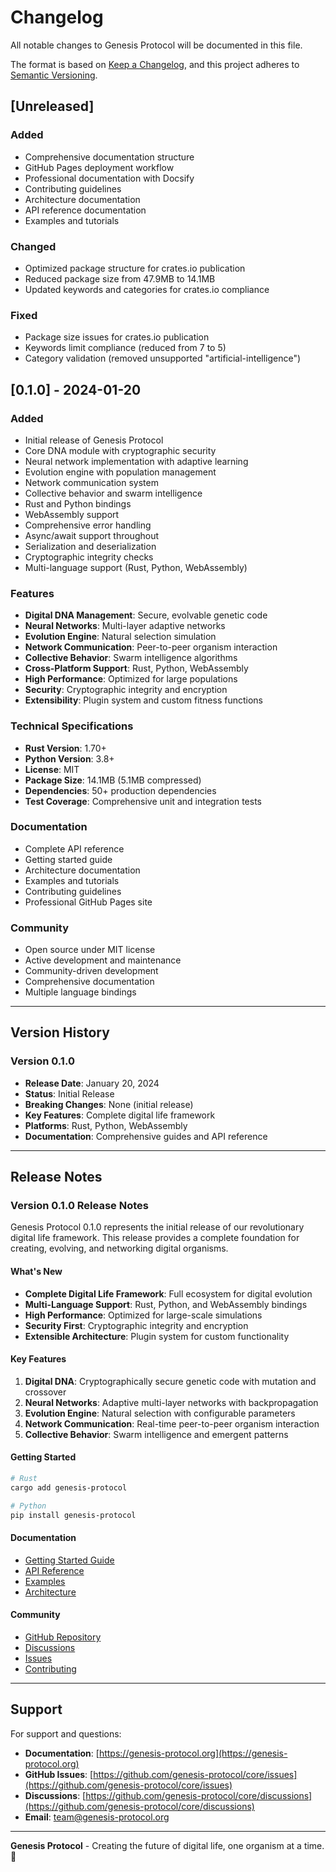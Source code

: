 # Changelog

All notable changes to Genesis Protocol will be documented in this file.

The format is based on [Keep a Changelog](https://keepachangelog.com/en/1.0.0/),
and this project adheres to [Semantic Versioning](https://semver.org/spec/v2.0.0.html).

## [Unreleased]

### Added
- Comprehensive documentation structure
- GitHub Pages deployment workflow
- Professional documentation with Docsify
- Contributing guidelines
- Architecture documentation
- API reference documentation
- Examples and tutorials

### Changed
- Optimized package structure for crates.io publication
- Reduced package size from 47.9MB to 14.1MB
- Updated keywords and categories for crates.io compliance

### Fixed
- Package size issues for crates.io publication
- Keywords limit compliance (reduced from 7 to 5)
- Category validation (removed unsupported "artificial-intelligence")

## [0.1.0] - 2024-01-20

### Added
- Initial release of Genesis Protocol
- Core DNA module with cryptographic security
- Neural network implementation with adaptive learning
- Evolution engine with population management
- Network communication system
- Collective behavior and swarm intelligence
- Rust and Python bindings
- WebAssembly support
- Comprehensive error handling
- Async/await support throughout
- Serialization and deserialization
- Cryptographic integrity checks
- Multi-language support (Rust, Python, WebAssembly)

### Features
- **Digital DNA Management**: Secure, evolvable genetic code
- **Neural Networks**: Multi-layer adaptive networks
- **Evolution Engine**: Natural selection simulation
- **Network Communication**: Peer-to-peer organism interaction
- **Collective Behavior**: Swarm intelligence algorithms
- **Cross-Platform Support**: Rust, Python, WebAssembly
- **High Performance**: Optimized for large populations
- **Security**: Cryptographic integrity and encryption
- **Extensibility**: Plugin system and custom fitness functions

### Technical Specifications
- **Rust Version**: 1.70+
- **Python Version**: 3.8+
- **License**: MIT
- **Package Size**: 14.1MB (5.1MB compressed)
- **Dependencies**: 50+ production dependencies
- **Test Coverage**: Comprehensive unit and integration tests

### Documentation
- Complete API reference
- Getting started guide
- Architecture documentation
- Examples and tutorials
- Contributing guidelines
- Professional GitHub Pages site

### Community
- Open source under MIT license
- Active development and maintenance
- Community-driven development
- Comprehensive documentation
- Multiple language bindings

---

## Version History

### Version 0.1.0
- **Release Date**: January 20, 2024
- **Status**: Initial Release
- **Breaking Changes**: None (initial release)
- **Key Features**: Complete digital life framework
- **Platforms**: Rust, Python, WebAssembly
- **Documentation**: Comprehensive guides and API reference

---

## Release Notes

### Version 0.1.0 Release Notes

Genesis Protocol 0.1.0 represents the initial release of our revolutionary digital life framework. This release provides a complete foundation for creating, evolving, and networking digital organisms.

#### What's New
- **Complete Digital Life Framework**: Full ecosystem for digital evolution
- **Multi-Language Support**: Rust, Python, and WebAssembly bindings
- **High Performance**: Optimized for large-scale simulations
- **Security First**: Cryptographic integrity and encryption
- **Extensible Architecture**: Plugin system for custom functionality

#### Key Features
1. **Digital DNA**: Cryptographically secure genetic code with mutation and crossover
2. **Neural Networks**: Adaptive multi-layer networks with backpropagation
3. **Evolution Engine**: Natural selection with configurable parameters
4. **Network Communication**: Real-time peer-to-peer organism interaction
5. **Collective Behavior**: Swarm intelligence and emergent patterns

#### Getting Started
```bash
# Rust
cargo add genesis-protocol

# Python
pip install genesis-protocol
```

#### Documentation
- [Getting Started Guide](https://genesis-protocol.org/getting-started)
- [API Reference](https://genesis-protocol.org/api-reference)
- [Examples](https://genesis-protocol.org/examples)
- [Architecture](https://genesis-protocol.org/architecture)

#### Community
- [GitHub Repository](https://github.com/genesis-protocol/core)
- [Discussions](https://github.com/genesis-protocol/core/discussions)
- [Issues](https://github.com/genesis-protocol/core/issues)
- [Contributing](https://genesis-protocol.org/contributing)

---

## Support

For support and questions:
- **Documentation**: [https://genesis-protocol.org](https://genesis-protocol.org)
- **GitHub Issues**: [https://github.com/genesis-protocol/core/issues](https://github.com/genesis-protocol/core/issues)
- **Discussions**: [https://github.com/genesis-protocol/core/discussions](https://github.com/genesis-protocol/core/discussions)
- **Email**: team@genesis-protocol.org

---

**Genesis Protocol** - Creating the future of digital life, one organism at a time. 🧬 